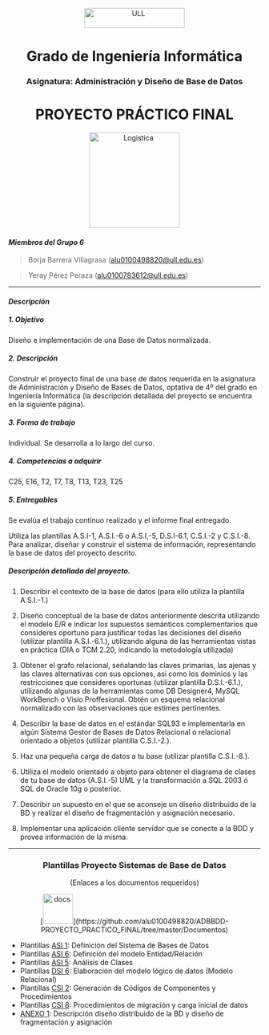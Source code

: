 <p align="Center">
<img src="http://www.storeproject.eu/wordpress/wp-content/uploads/2014/02/ULL-logo.png" title="ULL" width="200" height="40">
</p>
<h1 align="Center">
Grado de Ingeniería Informática
</h1>
<h3 align="Center">
Asignatura: Administración y Diseño de Base de Datos
</h3>
<h1 align="Center">
PROYECTO PRÁCTICO FINAL
</h1>
<p align="Center">
<img src="http://promotional.lunacreativa.com/wp-content/uploads/2015/02/im-log.png" title="Logistica" width="180" height="190">
</p>



#### *Miembros del Grupo 6*

> Borja Barrera Villagrasa (alu0100498820@ull.edu.es)

> Yeray Pérez Peraza (alu0100783612@ull.edu.es)

---
#### *Descripción*

##### 1. Objetivo

  Diseño e implementación de una Base de Datos normalizada.

##### 2. Descripción

  Construir el proyecto final de una base de datos requerida en la asignatura de Administración y Diseño de Bases de Datos, optativa de 4º del grado en Ingeniería Informática (la descripción detallada del proyecto se encuentra en la siguiente página).

##### 3. Forma de trabajo

  Individual. Se desarrolla a lo largo del curso.

##### 4. Competencias a adquirir

  C25, E16, T2, T7, T8, T13, T23, T25

##### 5. Entregables

  Se evalúa el trabajo continuo realizado y el informe final entregado.

  Utiliza las plantillas A.S.I-1, A.S.I.-6 o A.S.I,-5, D.S.I-6.1, C.S.I.-2 y C.S.I.-8. Para analizar, diseñar y construir el sistema de información, representando la base de datos del proyecto descrito.


#####  Descripción detallada del proyecto.

  1. Describir el contexto de la base de datos (para ello utiliza la plantilla A.S.I.-1.)

  2. Diseño conceptual de la base de datos anteriormente descrita utilizando el modelo E/R e indicar los supuestos semánticos complementarios que consideres oportuno para justificar todas las decisiones del diseño (utilizar plantilla A.S.I.-6.1.), utilizando alguna de las herramientas vistas en práctica (DIA o TCM 2.20, indicando la metodología utilizada)

  3. Obtener el grafo relacional, señalando las claves primarias, las ajenas y las claves alternativas con sus opciones, así como los dominios y las restricciones que consideres oportunas (utilizar plantilla D.S.I.-6.1.), utilizando algunas de la herramientas como DB Designer4, MySQL WorkBench o Visio Proffesional. Obtén un esquema relacional normalizado con las observaciones que estimes pertinentes.

  4. Describir la base de datos en el estándar SQL93 e implementarla en algún Sistema Gestor de Bases de Datos Relacional o relacional orientado a objetos (utilizar plantilla C.S.I.-2.).

  5. Haz una pequeña carga de datos a tu base (utilizar plantilla C.S.I.-8.).

  6. Utiliza el modelo orientado a objeto para obtener el diagrama de clases de tu base de datos (A.S.I.-5) UML y la transformación a SQL 2003 ó SQL de Oracle 10g o posterior.

  7. Describir un supuesto en el que se aconseje un diseño distribuido de la BD y realizar el diseño de fragmentación y asignación necesario.

  8. Implementar una aplicación cliente servidor que se conecte a la BDD y provea información de la misma.

---
<h3 align="Center">
Plantillas Proyecto Sistemas de Base de Datos
</h3>

<p align="Center">
(Enlaces a los documentos requeridos)
</p>

<p align="Center">
[<img src="https://cristianopalharini.files.wordpress.com/2009/11/documents.png"title="docs" width="60" height="60">](https://github.com/alu0100498820/ADBBDD-PROYECTO_PRACTICO_FINAL/tree/master/Documentos)
</p>

+ Plantillas [ASI 1](https://github.com/alu0100498820/ADBBDD-PROYECTO_PRACTICO_FINAL/blob/master/Documentos/ASI1.pdf): Definición del Sistema de Bases de Datos
+ Plantillas [ASI 6](https://github.com/alu0100498820/ADBBDD-PROYECTO_PRACTICO_FINAL/blob/master/Documentos/ASI6.pdf): Definición del modelo Entidad/Relación
+ Plantillas [ASI 5](https://github.com/alu0100498820/ADBBDD-PROYECTO_PRACTICO_FINAL/blob/master/Documentos/ASI5.pdf): Análisis de Clases
+ Plantillas [DSI 6](https://github.com/alu0100498820/ADBBDD-PROYECTO_PRACTICO_FINAL/blob/master/Documentos/DSI6.pdf): Elaboración del modelo lógico de datos (Modelo Relacional)
+ Plantillas [CSI 2](https://github.com/alu0100498820/ADBBDD-PROYECTO_PRACTICO_FINAL/blob/master/Documentos/CSI2.pdf): Generación de Códigos de Componentes y Procedimientos
+ Plantillas [CSI 8](https://github.com/alu0100498820/ADBBDD-PROYECTO_PRACTICO_FINAL/blob/master/Documentos/CSI8.pdf): Procedimientos de migración y carga inicial de datos
+ [ANEXO 1](https://github.com/alu0100498820/ADBBDD-PROYECTO_PRACTICO_FINAL/blob/master/Documentos/Anexo1-_Descripcion_dise%C3%B1o_distribuido_de_la_BD_y_dise%C3%B1o_de_fragmentaci%C3%B3n_y_asignaci%C3%B3n_.pdf): Descripción diseño distribuido de la BD y diseño de fragmentación y asignación
